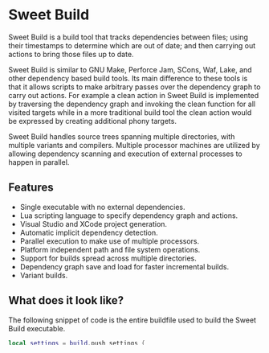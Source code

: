 
# Sweet Build

Sweet Build is a build tool that tracks dependencies between files; using their timestamps to determine which are out of date; and then carrying out actions to bring those files up to date.

Sweet Build is similar to GNU Make, Perforce Jam, SCons, Waf, Lake, and other  dependency based build tools.  Its main difference to these tools is that it  allows scripts to make arbitrary passes over the dependency graph to carry out actions.  For example a clean action in Sweet Build is implemented by traversing the dependency graph and invoking the clean function for all visited targets while in a more traditional build tool the clean action would be expressed by creating additional phony targets.

Sweet Build handles source trees spanning multiple directories, with multiple variants and compilers.  Multiple processor machines are utilized by allowing dependency scanning and execution of external processes to happen in parallel.

## Features

- Single executable with no external dependencies.
- Lua scripting language to specify dependency graph and actions.
- Visual Studio and XCode project generation.
- Automatic implicit dependency detection.
- Parallel execution to make use of multiple processors.
- Platform independent path and file system operations.
- Support for builds spread across multiple directories.
- Dependency graph save and load for faster incremental builds.
- Variant builds.

## What does it look like?

The following snippet of code is the entire buildfile used to build the Sweet Build executable.

``` lua
local settings = build.push_settings {
    subsystem = "CONSOLE"; 
    stack_size = 32768; 
    architectures = { "x86_64" };
    -- Disable automatic linking to Boost libraries.
    defines = { "BOOST_ALL_NO_LIB" };
};

for _, architecture in ipairs(settings.architectures) do
    build.Executable ("build", architecture) {
        libraries = {
            "boost/libs/filesystem/src/boost_filesystem",
            "boost/libs/system/src/boost_system",
            "sweet/build_tool/build_tool",
            "sweet/cmdline/cmdline",
            "sweet/lua/lua",
            "lua/liblua",
            "sweet/process/process",
            "sweet/rtti/rtti",
            "sweet/thread/thread",
            "sweet/persist/persist",
            "sweet/path/path",
            "sweet/pointer/pointer",
            "sweet/error/error",
            "sweet/assert/assert"
        };
        
        build.Cxx (architecture) {
            "Application.cpp", 
            "main.cpp"
        };    
    }
end

build.pop_settings();
```

The libraries listed resolve to library targets defined in other buildfiles contained within the source tree allowing for nice modular reuse of your build scripts.  The libraries become dependencies of the `build` executable and so are rebuilt when necessary and are automatically added to the linker command line.

Building the `build` executable from the command line on MacOSX *or* Windows is as simple as running the following command line from within the `src/build_tool/build` directory:

```
> build
```

Builds of different variants can be triggered by setting the `variant` variable on the command line:

```
> build variant=release
```

Builds for different platforms can be triggered by setting the `platform` variable on the command line:

```
> build platform=android
```

## Sweet Build vs Other Tools

These are timing tests based on the tests run by Noel Llopis in his "The Quest for the Perfect Build System" blog entries (parts [1](http://gamesfromwithin.com/the-quest-for-the-perfect-build-system), [2](http://gamesfromwithin.com/the-quest-for-the-perfect-build-system-part-2), and [3](http://gamesfromwithin.com/bad-news-for-scons-fans)).

In the test 50 libraries with 100 classes each are built.  Each source file includes 15 headers from its own library and 5 headers from other libraries.

The tests are run on an Intel Core2 Duo P8600 @2.4GHz, 4GB RAM, with a Samsung SSD RBX series 128GB hard drive.

|Tool |Full |Incremental |Single
|--- |--- |--- |---
|GNU Make |456.3s |4.2s |3.2s
|SCons |427.2s |43.1s |8.7s
|Sweet Build |135.4s |1.8s |1.6s

Sweet Build performs well on a full rebuild because it passes all files on the command line to a single invocation of the compiler while both GNU Make and SCons pass each file to a separate invocation of the compiler.
